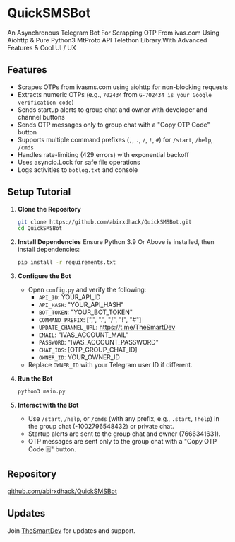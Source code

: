 # QuickSMSBot

An Asynchronous Telegram Bot For Scrapping OTP From ivas.com Using Aiohttp & Pure Python3 MtProto API Telethon Library.With Advanced
Features & Cool UI / UX 

## Features
- Scrapes OTPs from ivasms.com using aiohttp for non-blocking requests
- Extracts numeric OTPs (e.g., `702434` from `G-702434 is your Google verification code`)
- Sends startup alerts to group chat and owner with developer and channel buttons
- Sends OTP messages only to group chat with a "Copy OTP Code" button
- Supports multiple command prefixes (`,`, `.`, `/`, `!`, `#`) for `/start`, `/help`, `/cmds`
- Handles rate-limiting (429 errors) with exponential backoff
- Uses asyncio.Lock for safe file operations
- Logs activities to `botlog.txt` and console

## Setup Tutorial

1. **Clone the Repository**
   ```bash
   git clone https://github.com/abirxdhack/QuickSMSBot.git
   cd QuickSMSBot
   ```

2. **Install Dependencies**
   Ensure Python 3.9 Or Above  is installed, then install dependencies:
   ```bash
   pip install -r requirements.txt
   ```

3. **Configure the Bot**
   - Open `config.py` and verify the following:
     - `API_ID`: YOUR_API_ID
     - `API_HASH`: "YOUR_API_HASH"
     - `BOT_TOKEN`: "YOUR_BOT_TOKEN"
     - `COMMAND_PREFIX`: [",", ".", "/", "!", "#"]
     - `UPDATE_CHANNEL_URL`: https://t.me/TheSmartDev
     - `EMAIL`: "IVAS_ACCOUNT_MAIL"
     - `PASSWORD`: "IVAS_ACCOUNT_PASSWORD"
     - `CHAT_IDS`: [OTP_GROUP_CHAT_ID]
     - `OWNER_ID`: YOUR_OWNER_ID
   - Replace `OWNER_ID` with your Telegram user ID if different.

4. **Run the Bot**
   ```bash
   python3 main.py
   ```

5. **Interact with the Bot**
   - Use `/start`, `/help`, or `/cmds` (with any prefix, e.g., `.start`, `!help`) in the group chat (-1002796548432) or private chat.
   - Startup alerts are sent to the group chat and owner (7666341631).
   - OTP messages are sent only to the group chat with a "Copy OTP Code 🗒" button.

## Repository
[github.com/abirxdhack/QuickSMSBot](https://github.com/abirxdhack/QuickSMSBot)

## Updates
Join [TheSmartDev](https://t.me/TheSmartDev) for updates and support.


